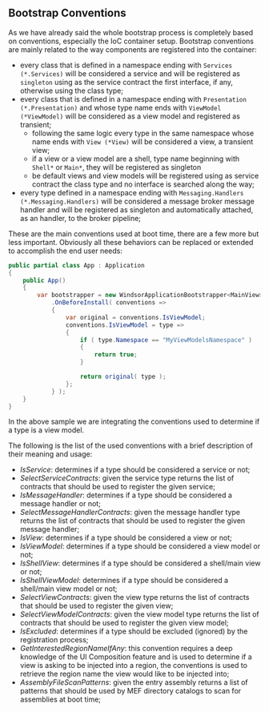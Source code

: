 ## Bootstrap Conventions

As we have already said the whole bootstrap process is completely based on conventions, especially the IoC container setup. Bootstrap conventions are mainly related to the way components are registered into the container:

* every class that is defined in a namespace ending with `Services (*.Services)` will be considered a service and will be registered as `singleton` using as the service contract the first interface, if any, otherwise using the class type;
* every class that is defined in a namespace ending with `Presentation (*.Presentation)` and whose type name ends with `ViewModel (*ViewModel)` will be considered as a view model and registered as transient;
  * following the same logic every type in the same namespace whose name ends with `View (*View)` will be considered a view, a transient view;
  * if a view or a view model are a shell, type name beginning with `Shell*` or `Main*`, they will be registered as singleton
  * be default views and view models will be registered using as service contract the class type and no interface is searched along the way;
* every type defined in a namespace ending with `Messaging.Handlers (*.Messaging.Handlers)` will be considered a message broker message handler and will be registered as singleton and automatically attached, as an handler, to the broker pipeline;

These are the main conventions used at boot time, there are a few more but less important. Obviously all these behaviors can be replaced or extended to accomplish the end user needs:

```c#
public partial class App : Application
{
    public App()
    {
        var bootstrapper = new WindsorApplicationBootstrapper<MainView>()
            .OnBeforeInstall( conventions => 
            {
                var original = conventions.IsViewModel;
                conventions.IsViewModel = type => 
                {
                    if ( type.Namespace == "MyViewModelsNamespace" ) 
                    {
                        return true;
                    }

                    return original( type );
                };
            } );
    }
}
```

In the above sample we are integrating the conventions used to determine if a type is a view model.

The following is the list of the used conventions with a brief description of their meaning and usage:

* *IsService*: determines if a type should be considered a service or not;
* *SelectServiceContracts*: given the service type returns the list of contracts that should be used to register the given service;
* *IsMessageHandler*: determines if a type should be considered a message handler or not;
* *SelectMessageHandlerContracts*: given the message handler type returns the list of contracts that should be used to register the given message handler;
* *IsView*: determines if a type should be considered a view or not;
* *IsViewModel*: determines if a type should be considered a view model or not;
* *IsShellView*: determines if a type should be considered a shell/main view or not;
* *IsShellViewModel*: determines if a type should be considered a shell/main view model or not;
* *SelectViewContracts*: given the view type returns the list of contracts that should be used to register the given view;
* *SelectViewModelContracts*: given the view model type returns the list of contracts that should be used to register the given view model;
* *IsExcluded*: determines if a type should be excluded (ignored) by the registration process;
* *GetInterestedRegionNameIfAny*: this convention requires a deep knowledge of the UI Composition feature and is used to determine if a view is asking to be injected into a region, the conventions is used to retrieve the region name the view would like to be injected into;
* *AssemblyFileScanPatterns*: given the entry assembly returns a list of patterns that should be used by MEF directory catalogs to scan for assemblies at boot time;